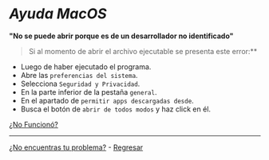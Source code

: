 # _Ayuda MacOS_
**"No se puede abrir porque es de un desarrollador no identificado"**
> Si al momento de abrir el archivo ejecutable se presenta este error:**

+ Luego de haber ejecutado el programa.
+ Abre las `preferencias del sistema`.
+ Selecciona `Seguridad y Privacidad`.
+ En la parte inferior de la pestaña `general`.
+ En el apartado de `permitir apps descargadas desde`.
+ Busca el botón de `abrir de todos modos` y haz click en él.

[¿No Funcionó?](https://github.com/shernandezz/zoom-links#mi-problema-no-fue-resuelto-por-la-ayuda)

***
[¿No encuentras tu problema?](https://github.com/shernandezz/zoom-links#mi-problema-no-está-listado) - [Regresar](https://github.com/shernandezz/zoom-links#ayuda)